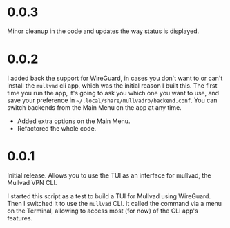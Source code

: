 # 0.0.3

Minor cleanup in the code and updates the way status is displayed.

# 0.0.2

I added back the support for WireGuard, in cases you don't want to or can't install the `mullvad` cli app, which was the initial reason I built this. The first time you run the app, it's going to ask you which one you want to use, and save your preference in `~/.local/share/mullvadrb/backend.conf`. You can switch backends from the Main Menu on the app at any time.

- Added extra options on the Main Menu.
- Refactored the whole code.

# 0.0.1

Initial release. Allows you to use the TUI as an interface for mullvad, the Mullvad VPN CLI.

I  started this script as a test to build a TUI for Mullvad using WireGuard. Then I switched it to use the `mullvad` CLI. It called the command via a menu on the Terminal, allowing to access most (for now) of the CLI app's features.
